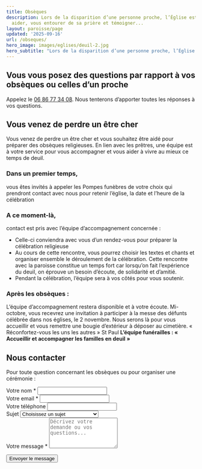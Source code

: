 ```yaml
---
title: Obsèques
description: Lors de la disparition d’une personne proche, l’Église est là pour vous
  aider, vous entourer de sa prière et témoigner...
layout: paroisse/page
updated: '2025-09-16'
url: /obseques/
hero_image: images/eglises/deuil-2.jpg
hero_subtitle: "Lors de la disparition d’une personne proche, l’Église est là pour vous aider, vous entourer de sa prière et témoigner de son Espérance."
---
```


## Vous vous posez des questions par rapport à vos obsèques ou celles d’un proche

Appelez le [06 86 77 34 08](tel:+33686773408). Nous tenterons d’apporter toutes les réponses à vos questions.

## Vous venez de perdre un être cher

Vous venez de perdre un être cher et vous souhaitez être aidé pour préparer des obsèques religieuses. En lien avec les prêtres, une équipe est à votre service pour vous accompagner et vous aider à vivre au mieux ce temps de deuil.

### Dans un premier temps, 

vous êtes invités à appeler les Pompes funèbres de votre choix qui prendront contact avec nous pour retenir l’église, la date et l’heure de la célébration

### A ce moment-là, 

contact est pris avec l’équipe d’accompagnement concernée :

  * Celle-ci conviendra avec vous d’un rendez-vous pour préparer la célébration religieuse
  * Au cours de cette rencontre, vous pourrez choisir les textes et chants et organiser ensemble le déroulement de la célébration. Cette rencontre avec la paroisse constitue un temps fort car lorsqu’on fait l’expérience du deuil, on éprouve un besoin d’écoute, de solidarité et d’amitié.
  * Pendant la célébration, l’équipe sera à vos côtés pour vous soutenir.

### Après les obsèques :

L’équipe d’accompagnement restera disponible et à votre écoute.
Mi-octobre, vous recevrez une invitation à participer à la messe des défunts célébrée dans nos églises, le 2 novembre. Nous serons là pour vous accueillir et vous remettre une bougie d’extérieur à déposer au cimetière.
« Réconfortez-vous les uns les autres » St Paul
**L’équipe funérailles : « Accueillir et accompagner les familles en deuil »**

## Nous contacter

Pour toute question concernant les obsèques ou pour organiser une cérémonie :

<form action="/contact" method="post" class="contact-form">
  <div class="form-group">
    <label for="nom">Votre nom *</label>
    <input type="text" id="nom" name="nom" required class="form-control">
  </div>

  <div class="form-group">
    <label for="email">Votre email *</label>
    <input type="email" id="email" name="email" required class="form-control">
  </div>

  <div class="form-group">
    <label for="telephone">Votre téléphone</label>
    <input type="tel" id="telephone" name="telephone" class="form-control">
  </div>

  <div class="form-group">
    <label for="sujet">Sujet</label>
    <select id="sujet" name="sujet" class="form-control">
      <option value="">Choisissez un sujet</option>
      <option value="Organisation obsèques">Organisation d'obsèques</option>
      <option value="Questions générales">Questions générales</option>
      <option value="Préparation anticipée">Préparation anticipée</option>
      <option value="Accompagnement deuil">Accompagnement dans le deuil</option>
      <option value="Liturgie obsèques">Liturgie et déroulement</option>
      <option value="Autre">Autre demande</option>
    </select>
  </div>

  <div class="form-group">
    <label for="message">Votre message *</label>
    <textarea id="message" name="message" rows="5" required class="form-control" placeholder="Décrivez votre demande ou vos questions..."></textarea>
  </div>

  <button type="submit" class="btn btn-primary">Envoyer le message</button>
</form>

